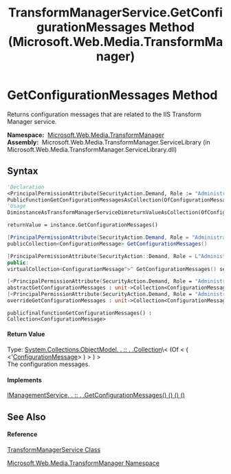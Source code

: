 ﻿---
title: TransformManagerService.GetConfigurationMessages Method  (Microsoft.Web.Media.TransformManager)
TOCTitle: GetConfigurationMessages Method
ms:assetid: M:Microsoft.Web.Media.TransformManager.TransformManagerService.GetConfigurationMessages
ms:mtpsurl: https://msdn.microsoft.com/en-us/library/microsoft.web.media.transformmanager.transformmanagerservice.getconfigurationmessages(v=VS.90)
ms:contentKeyID: 35521047
ms.date: 06/14/2012
mtps_version: v=VS.90
f1_keywords:
- Microsoft.Web.Media.TransformManager.TransformManagerService.GetConfigurationMessages
dev_langs:
- CSharp
- JScript
- VB
- FSharp
- c++
api_location:
- Microsoft.Web.Media.TransformManager.ServiceLibrary.dll
api_name:
- Microsoft.Web.Media.TransformManager.TransformManagerService.GetConfigurationMessages
api_type:
- Managed
topic_type:
- apiref
- kbSyntax
product_family_name: VS
ROBOTS: INDEX,FOLLOW
---

# GetConfigurationMessages Method

Returns configuration messages that are related to the IIS Transform Manager service.

**Namespace:**  [Microsoft.Web.Media.TransformManager](microsoft-web-media-transformmanager-namespace.md)  
**Assembly:**  Microsoft.Web.Media.TransformManager.ServiceLibrary (in Microsoft.Web.Media.TransformManager.ServiceLibrary.dll)

## Syntax

``` vb
'Declaration
<PrincipalPermissionAttribute(SecurityAction.Demand, Role := "Administrators")> _
PublicFunctionGetConfigurationMessagesAsCollection(OfConfigurationMessage)
'Usage
DiminstanceAsTransformManagerServiceDimreturnValueAsCollection(OfConfigurationMessage)

returnValue = instance.GetConfigurationMessages()
```

``` csharp
[PrincipalPermissionAttribute(SecurityAction.Demand, Role = "Administrators")]
publicCollection<ConfigurationMessage> GetConfigurationMessages()
```

``` c++
[PrincipalPermissionAttribute(SecurityAction::Demand, Role = L"Administrators")]
public:
virtualCollection<ConfigurationMessage^>^ GetConfigurationMessages() sealed
```

``` fsharp
[<PrincipalPermissionAttribute(SecurityAction.Demand, Role = "Administrators")>]
abstractGetConfigurationMessages : unit->Collection<ConfigurationMessage> 
[<PrincipalPermissionAttribute(SecurityAction.Demand, Role = "Administrators")>]
overrideGetConfigurationMessages : unit->Collection<ConfigurationMessage> 
```

``` jscript
publicfinalfunctionGetConfigurationMessages() : Collection<ConfigurationMessage>
```

#### Return Value

Type: [System.Collections.ObjectModel. . :: . .Collection](https://msdn.microsoft.com/en-us/library/ms132397\(v=vs.90\))\< (Of \< ( \<'[ConfigurationMessage](configurationmessage-class-microsoft-web-media-transformmanager.md)\> ) \> ) \>  
The configuration messages.  

#### Implements

[IManagementService. . :: . .GetConfigurationMessages() () () ()](imanagementservice-getconfigurationmessages-method-microsoft-web-media-transformmanager.md)  

## See Also

#### Reference

[TransformManagerService Class](transformmanagerservice-class-microsoft-web-media-transformmanager.md)

[Microsoft.Web.Media.TransformManager Namespace](microsoft-web-media-transformmanager-namespace.md)


